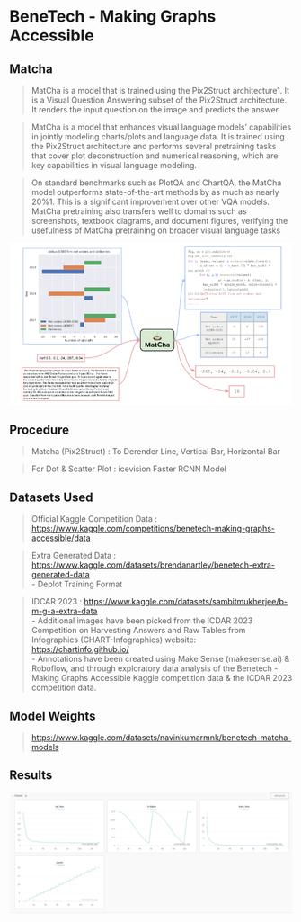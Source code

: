 # BeneTech - Making Graphs Accessible 

## Matcha 

> MatCha is a model that is trained using the Pix2Struct architecture1. It is a Visual Question Answering subset of the Pix2Struct architecture. It renders the input question on the image and predicts the answer.

> MatCha is a model that enhances visual language models’ capabilities in jointly modeling charts/plots and language data. It is trained using the Pix2Struct architecture and performs several pretraining tasks that cover plot deconstruction and numerical reasoning, which are key capabilities in visual language modeling.

> On standard benchmarks such as PlotQA and ChartQA, the MatCha model outperforms state-of-the-art methods by as much as nearly 20%1. This is a significant improvement over other VQA models. MatCha pretraining also transfers well to domains such as screenshots, textbook diagrams, and document figures, verifying the usefulness of MatCha pretraining on broader visual language tasks

![Alt text](<assets/matcha.png>)
## Procedure 

> Matcha (Pix2Struct) : To Derender Line, Vertical Bar, Horizontal Bar 

> For Dot & Scatter Plot : icevision Faster RCNN Model 

## Datasets Used

> Official Kaggle Competition Data : https://www.kaggle.com/competitions/benetech-making-graphs-accessible/data

> Extra Generated Data : https://www.kaggle.com/datasets/brendanartley/benetech-extra-generated-data <br>
    - Deplot Training Format

> IDCAR 2023 : https://www.kaggle.com/datasets/sambitmukherjee/b-m-g-a-extra-data <br> 
    - Additional images have been picked from the ICDAR 2023 Competition on Harvesting Answers and Raw Tables from Infographics (CHART-Infographics) website: https://chartinfo.github.io/ <br>
    - Annotations have been created using Make Sense (makesense.ai) & Roboflow, and through exploratory data analysis of the Benetech - Making Graphs Accessible Kaggle competition data & the ICDAR 2023 competition data.



## Model Weights

> https://www.kaggle.com/datasets/navinkumarmnk/benetech-matcha-models
 
## Results
![Alt text](assets/results_matcha.png?raw=true "Results")
